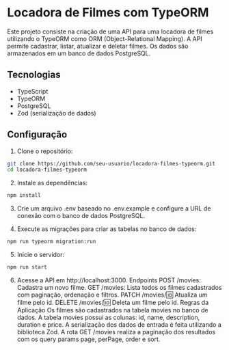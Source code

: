 # Locadora de Filmes com TypeORM

Este projeto consiste na criação de uma API para uma locadora de filmes utilizando o TypeORM como ORM (Object-Relational Mapping). A API permite cadastrar, listar, atualizar e deletar filmes. Os dados são armazenados em um banco de dados PostgreSQL.

## Tecnologias

- TypeScript
- TypeORM
- PostgreSQL
- Zod (serialização de dados)

## Configuração

1. Clone o repositório:

```bash
git clone https://github.com/seu-usuario/locadora-filmes-typeorm.git
cd locadora-filmes-typeorm
```

2. Instale as dependências:
```bash
npm install
```

3. Crie um arquivo .env baseado no .env.example e configure a URL de conexão com o banco de dados PostgreSQL.

4. Execute as migrações para criar as tabelas no banco de dados:

```bash
npm run typeorm migration:run
```

5. Inicie o servidor:
``` bash
npm run start
```

6. Acesse a API em http://localhost:3000.
Endpoints
POST /movies: Cadastra um novo filme.
GET /movies: Lista todos os filmes cadastrados com paginação, ordenação e filtros.
PATCH /movies/:id: Atualiza um filme pelo id.
DELETE /movies/:id: Deleta um filme pelo id.
Regras da Aplicação
Os filmes são cadastrados na tabela movies no banco de dados.
A tabela movies possui as colunas: id, name, description, duration e price.
A serialização dos dados de entrada é feita utilizando a biblioteca Zod.
A rota GET /movies realiza a paginação dos resultados com os query params page, perPage, order e sort.